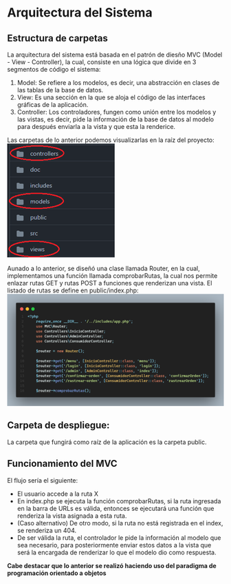 # Arquitectura del Sistema

## Estructura de carpetas
La arquitectura del sistema está basada en el patrón de diesño MVC (Model - View - Controller), la cual, consiste en una lógica que divide en 3 segmentos de código el sistema:
1. Model: Se refiere a los modelos, es decir, una abstracción en clases de las tablas de la base de datos.
2. View: Es una sección en la que se aloja el código de las interfaces gráficas de la aplicación.
3. Controller: Los controladores, fungen como unión entre los modelos y las vistas, es decir, pide la información de la base de datos al modelo para después enviarla a la vista y que esta la renderice.  

Las carpetas de lo anterior podemos visualizarlas en la raíz del proyecto:  
![index.php](./img/mvc.png)

Aunado a lo anterior, se diseñó una clase llamada Router, en la cual, implementamos una función llamada comprobarRutas, la cual nos permite enlazar rutas GET y rutas POST a funciones que renderizan una vista.
El listado de rutas se define en public/index.php:  
![index.php](./img/index.png)

## Carpeta de despliegue: 
La carpeta que fungirá como raíz de la aplicación es la carpeta public.

## Funcionamiento del MVC 
El flujo sería el siguiente: 
 - El usuario accede a la ruta X
 - En index.php se ejecuta la función comprobarRutas, si la ruta ingresada en la barra de URLs es válida, entonces se ejecutará una función que renderiza la vista asignada a esta ruta.
 - (Caso alternativo) De otro modo, si la ruta no está registrada en el index, se renderiza un 404.
 - De ser válida la ruta, el controlador le pide la información al modelo que sea necesario, para posteriormente enviar estos datos a la vista que será la encargada de renderizar lo que el modelo dio como respuesta.

**Cabe destacar que lo anterior se realizó haciendo uso del paradigma de programación orientado a objetos**
